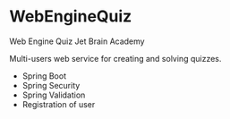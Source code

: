 # WebEngineQuiz
Web Engine Quiz Jet Brain Academy

Multi-users web service for creating and solving quizzes.

- Spring Boot
- Spring Security 
- Spring Validation
- Registration of user
